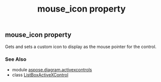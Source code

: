 ﻿---
title: mouse_icon property
second_title: Aspose.Diagram for Python via .NET API References
description: 
type: docs
weight: 210
url: /python-net/aspose.diagram.activexcontrols/listboxactivexcontrol/mouse_icon/
is_root: false
---

## mouse_icon property


Gets and sets a custom icon to display as the mouse pointer for the control.

### See Also
* module [aspose.diagram.activexcontrols](../../)
* class [ListBoxActiveXControl](/diagram/python-net/aspose.diagram.activexcontrols/listboxactivexcontrol)
